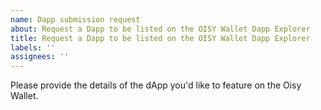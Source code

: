 ```yaml
---
name: Dapp submission request
about: Request a Dapp to be listed on the OISY Wallet Dapp Explorer
title: Request a Dapp to be listed on the OISY Wallet Dapp Explorer
labels: ''
assignees: ''
---
```


Please provide the details of the dApp you'd like to feature on the Oisy Wallet.
